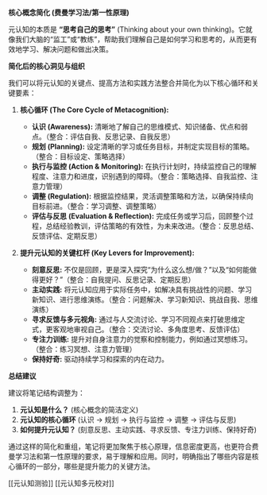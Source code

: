 

**核心概念简化 (费曼学习法/第一性原理)**

元认知的本质是 **“思考自己的思考”** (Thinking about your own thinking)。它就像我们大脑的“监工”或“教练”，帮助我们理解自己是如何学习和思考的，从而更有效地学习、解决问题和做出决策。

**简化后的核心洞见与组织**

我们可以将元认知的关键点、提高方法和实践方法整合并简化为以下核心循环和关键要素：

1.  **核心循环 (The Core Cycle of Metacognition):**
    *   **认识 (Awareness):** 清晰地了解自己的思维模式、知识储备、优点和弱点。（整合：评估自我、反思记录、自我反思）
    *   **规划 (Planning):** 设定清晰的学习或任务目标，并制定实现目标的策略。（整合：目标设定、策略选择）
    *   **执行与监控 (Action & Monitoring):** 在执行计划时，持续监控自己的理解程度、注意力和进度，识别遇到的障碍。（整合：策略选择、自我监控、注意力管理）
    *   **调整 (Regulation):** 根据监控结果，灵活调整策略和方法，以确保持续向目标前进。（整合：学习调整、调整策略）
    *   **评估与反思 (Evaluation & Reflection):** 完成任务或学习后，回顾整个过程，总结经验教训，评估策略的有效性，为未来改进。（整合：反思总结、反馈评估、定期反思）

2.  **提升元认知的关键杠杆 (Key Levers for Improvement):**
    *   **刻意反思:** 不仅是回顾，更是深入探究“为什么这么想/做？”以及“如何能做得更好？”（整合：自我提问、反思记录、定期反思）
    *   **主动实践:** 将元认知应用于实际任务中，如解决具有挑战性的问题、学习新知识、进行思维演练。（整合：问题解决、学习新知识、挑战自我、思维演练）
    *   **寻求反馈与多元视角:** 通过与人交流讨论、学习不同观点来打破思维定式，更客观地审视自己。（整合：交流讨论、多角度思考、反馈评估）
    *   **专注力训练:** 提升对自身注意力的觉察和控制能力，例如通过冥想练习。（整合：练习冥想、注意力管理）
    *   **保持好奇:** 驱动持续学习和探索的内在动力。


**总结建议**

建议将笔记结构调整为：
1.  **元认知是什么？** (核心概念的简洁定义)
2.  **元认知的核心循环** (认识 -> 规划 -> 执行与监控 -> 调整 -> 评估与反思)
3.  **如何提升元认知？** (刻意反思、主动实践、寻求反馈、专注力训练、保持好奇)

通过这样的简化和重组，笔记将更加聚焦于核心原理，信息密度更高，也更符合费曼学习法和第一性原理的要求，易于理解和应用。同时，明确指出了哪些内容是核心循环的一部分，哪些是提升能力的关键方法。

[[元认知测验]]
[[元认知多元校对]]